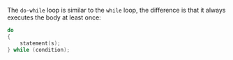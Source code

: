 The `do-while` loop is similar to the `while` loop, the difference is that it always executes the body at least once:

```cpp
do
{
	statement(s);
} while (condition);
```